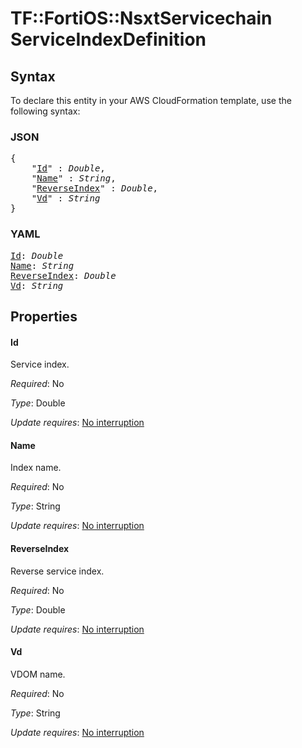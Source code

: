 # TF::FortiOS::NsxtServicechain ServiceIndexDefinition

## Syntax

To declare this entity in your AWS CloudFormation template, use the following syntax:

### JSON

<pre>
{
    "<a href="#id" title="Id">Id</a>" : <i>Double</i>,
    "<a href="#name" title="Name">Name</a>" : <i>String</i>,
    "<a href="#reverseindex" title="ReverseIndex">ReverseIndex</a>" : <i>Double</i>,
    "<a href="#vd" title="Vd">Vd</a>" : <i>String</i>
}
</pre>

### YAML

<pre>
<a href="#id" title="Id">Id</a>: <i>Double</i>
<a href="#name" title="Name">Name</a>: <i>String</i>
<a href="#reverseindex" title="ReverseIndex">ReverseIndex</a>: <i>Double</i>
<a href="#vd" title="Vd">Vd</a>: <i>String</i>
</pre>

## Properties

#### Id

Service index.

_Required_: No

_Type_: Double

_Update requires_: [No interruption](https://docs.aws.amazon.com/AWSCloudFormation/latest/UserGuide/using-cfn-updating-stacks-update-behaviors.html#update-no-interrupt)

#### Name

Index name.

_Required_: No

_Type_: String

_Update requires_: [No interruption](https://docs.aws.amazon.com/AWSCloudFormation/latest/UserGuide/using-cfn-updating-stacks-update-behaviors.html#update-no-interrupt)

#### ReverseIndex

Reverse service index.

_Required_: No

_Type_: Double

_Update requires_: [No interruption](https://docs.aws.amazon.com/AWSCloudFormation/latest/UserGuide/using-cfn-updating-stacks-update-behaviors.html#update-no-interrupt)

#### Vd

VDOM name.

_Required_: No

_Type_: String

_Update requires_: [No interruption](https://docs.aws.amazon.com/AWSCloudFormation/latest/UserGuide/using-cfn-updating-stacks-update-behaviors.html#update-no-interrupt)

